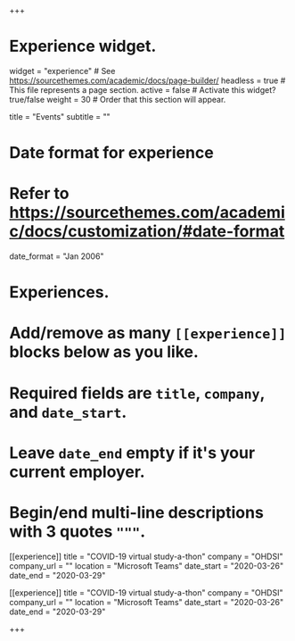 +++
# Experience widget.
widget = "experience"  # See https://sourcethemes.com/academic/docs/page-builder/
headless = true  # This file represents a page section.
active = false  # Activate this widget? true/false
weight = 30  # Order that this section will appear.

title = "Events"
subtitle = ""

# Date format for experience
#   Refer to https://sourcethemes.com/academic/docs/customization/#date-format
date_format = "Jan 2006"

# Experiences.
#   Add/remove as many `[[experience]]` blocks below as you like.
#   Required fields are `title`, `company`, and `date_start`.
#   Leave `date_end` empty if it's your current employer.
#   Begin/end multi-line descriptions with 3 quotes `"""`.
[[experience]]
  title = "COVID-19 virtual study-a-thon"
  company = "OHDSI"
  company_url = ""
  location = "Microsoft Teams"
  date_start = "2020-03-26"
  date_end = "2020-03-29"

[[experience]]
  title = "COVID-19 virtual study-a-thon"
  company = "OHDSI"
  company_url = ""
  location = "Microsoft Teams"
  date_start = "2020-03-26"
  date_end = "2020-03-29"

+++
